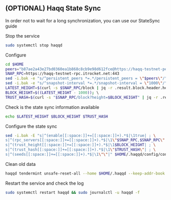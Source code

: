 ## (OPTIONAL) Haqq State Sync

In order not to wait for a long synchronization, you can use our StateSync guide

Stop the service 

~~~bash
sudo systemctl stop haqqd
~~~

Configure

~~~bash
cd $HOME 
peers="b87ae2a43e27bd0360ea1b868c8cb9e98d612fce@https://haqq-testnet-peer.itrocket.net:443"  
SNAP_RPC=https://haqq-testnet-rpc.itrocket.net:443
sed -i.bak -e "s/^persistent_peers *=.*/persistent_peers = \"$peers\"/" $HOME/.haqqd/config/config.toml 
sed -i.bak -e "s/^snapshot-interval *=.*/snapshot-interval = \"1000\"/" $HOME/.haqqd/config/app.toml 
LATEST_HEIGHT=$(curl -s $SNAP_RPC/block | jq -r .result.block.header.height); \ 
BLOCK_HEIGHT=$((LATEST_HEIGHT - 1000)); \ 
TRUST_HASH=$(curl -s "$SNAP_RPC/block?height=$BLOCK_HEIGHT" | jq -r .result.block_id.hash) 
~~~

Check is the state sync information available

~~~bash
echo $LATEST_HEIGHT $BLOCK_HEIGHT $TRUST_HASH
~~~

Configure the state sync
~~~bash
sed -i.bak -E "s|^(enable[[:space:]]+=[[:space:]]+).*$|\1true| ; \
s|^(rpc_servers[[:space:]]+=[[:space:]]+).*$|\1\"$SNAP_RPC,$SNAP_RPC\"| ; \
s|^(trust_height[[:space:]]+=[[:space:]]+).*$|\1$BLOCK_HEIGHT| ; \
s|^(trust_hash[[:space:]]+=[[:space:]]+).*$|\1\"$TRUST_HASH\"| ; \
s|^(seeds[[:space:]]+=[[:space:]]+).*$|\1\"\"|" $HOME/.haqqd/config/config.toml
~~~

Clean old data

~~~bash
haqqd tendermint unsafe-reset-all --home $HOME/.haqqd --keep-addr-book
~~~
Restart the service and check the log

~~~bash
sudo systemctl restart haqqd && sudo journalctl -u haqqd -f
~~~

